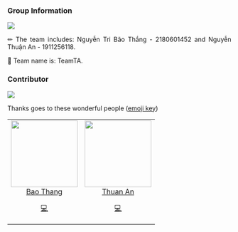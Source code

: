 ### Group Information
<img src="https://user-images.githubusercontent.com/73097560/115834477-dbab4500-a447-11eb-908a-139a6edaec5c.gif">

<p align="justify">
✏ The team includes: Nguyễn Tri Bão Thắng - 2180601452 and Nguyễn Thuận An - 1911256118.
</p>
<p align="justify">
🚀 Team name is: TeamTA.
</p>

### Contributor
<img src="https://user-images.githubusercontent.com/73097560/115834477-dbab4500-a447-11eb-908a-139a6edaec5c.gif">
<p align="justify">

Thanks goes to these wonderful people ([emoji key](https://allcontributors.org/docs/en/emoji-key))

</p>

<div align="center">
	<table>
		<tr>
			<td align="center" valign="top">
					<img src="https://github.com/NguyenTriBaoThang.png?s=150" loading="lazy" width="150" height="150">
	        <br>
	        <a href="https://github.com/NguyenTriBaoThang">Bao Thang</a>
	        <p>
	          <a href="https://github.com/NguyenTriBaoThang/SmartShoppingSystem/commits?author=NguyenTriBaoThang" title="Developer">💻</a>
	        </p>
			</td>
			<td align="center" valign="top">
					<img src="https://github.com/an22-kita.png?s=150" loading="lazy" width="150" height="150">
	        <br>
	        <a href="https://github.com/an22-kita">Thuan An</a>
	        <p>
	          <a href="https://github.com/NguyenTriBaoThang/SmartShoppingSystem/commits?author=nguyenthuanan22" title="Developer">💻</a>
	        </p>
			</td>
		</tr>
	</table>
</div>
